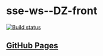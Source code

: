 # sse-ws--DZ-front
[![Build status](https://ci.appveyor.com/api/projects/status/m2heb00msb6k12mg?svg=true)](https://ci.appveyor.com/project/pvova21/sse-ws-dz-front)
## [GitHub Pages](https://pvova21.github.io/sse-ws--DZ-front/)